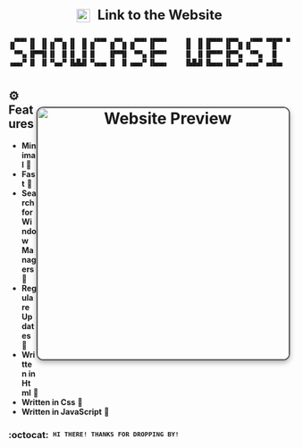 <div align="center">
  <h2 style="font-size: 24px;">
    <strong> <a href="https://user7210unix.github.io/Showcase-website/" style="text-decoration: none; color: inherit;">
      <img src="https://user7210unix.github.io/Showcase-website/favicon.ico" alt=" " style="vertical-align: middle; width: 24px; height: 24px; margin-right: 8px;">
      Link to the Website</a> 
    </strong>
  </h2>
</div>

<div align="center">

```css
 ▗▄▄▖▗▖ ▗▖ ▗▄▖ ▗▖ ▗▖ ▗▄▄▖ ▗▄▖  ▗▄▄▖▗▄▄▄▖    ▗▖ ▗▖▗▄▄▄▖▗▄▄▖  ▗▄▄▖▗▄▄▄▖▗▄▄▄▖▗▄▄▄▖
▐▌   ▐▌ ▐▌▐▌ ▐▌▐▌ ▐▌▐▌   ▐▌ ▐▌▐▌   ▐▌       ▐▌ ▐▌▐▌   ▐▌ ▐▌▐▌     █    █  ▐▌   
 ▝▀▚▖▐▛▀▜▌▐▌ ▐▌▐▌ ▐▌▐▌   ▐▛▀▜▌ ▝▀▚▖▐▛▀▀▘    ▐▌ ▐▌▐▛▀▀▘▐▛▀▚▖ ▝▀▚▖  █    █  ▐▛▀▀▘
▗▄▄▞▘▐▌ ▐▌▝▚▄▞▘▐▙█▟▌▝▚▄▄▖▐▌ ▐▌▗▄▄▞▘▐▙▄▄▖    ▐▙█▟▌▐▙▄▄▖▐▙▄▞▘▗▄▄▞▘▗▄█▄▖  █  ▐▙▄▄▖
```


<h1>
      <img src="showcase/image.png" align="right" alt="Website Preview" width="450" style="display: block; margin: 32px auto; border: 2px solid #555; border-radius: 12px; box-shadow: 0 4px 10px rgba(0, 0, 0, 0.3);">
</div>
</div> 


## ⚙️ Features
- **Minimal** :bento: 
- **Fast** :blossom: 
- **Search for Window Managers** :rocket:
- **Regulare Updates** :rocket:
- **Written in Html** :blossom:
- **Written in Css** :rocket: 
- **Written in JavaScript** :bento:  

### :octocat: ‎ <sup><sub><samp>HI THERE! THANKS FOR DROPPING BY!</samp></sub></sup>
